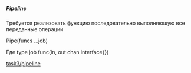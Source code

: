 ##### Pipeline

Требуется реализовать функцию последовательно выполняющую все переданные операции 

Pipe(funcs ...job) 

Где 
type job func(in, out chan interface{})

[task3/pipeline](/task3/1_pipeline/)<br/><br/>